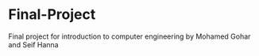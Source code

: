 # Final-Project
Final project for introduction to computer engineering by Mohamed Gohar and Seif Hanna
